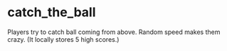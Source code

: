 # catch_the_ball
Players try to catch ball coming from above. Random speed makes them crazy. (It locally stores 5 high scores.)
